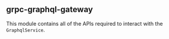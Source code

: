 ## grpc-graphql-gateway

This module contains all of the APIs required to interact with the `GraphqlService`.
